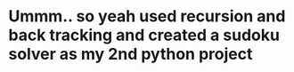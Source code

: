 # Ummm.. so yeah used recursion and back tracking and created a sudoku solver as my 2nd python project 
